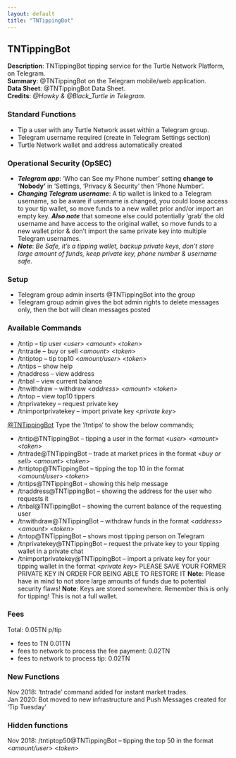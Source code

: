 ```yaml
---
layout: default
title: "TNTippingBot"
---
```

## TNTippingBot

**Description**: TNTippingBot tipping service for the Turtle Network Platform, on Telegram.<br>
**Summary**: @TNTippingBot on the Telegram mobile/web application.<br>
**Data Sheet**: @TNTippingBot Data Sheet.<br>
**Credits**: *@Hawky & @Black_Turtle in Telegram.*

### Standard Functions

* Tip a user with any Turtle Network asset within a Telegram group.
* Telegram username required (create in Telegram Settings section)
* Turtle Network wallet and address automatically created

### Operational Security (OpSEC)

* ***Telegram app***: ‘Who can See my Phone number’ setting **change to ‘Nobody’** in ‘Settings, ‘Privacy & Security’ then ‘Phone Number’.
* ***Changing Telegram username***: A tip wallet is linked to a Telegram username, so be aware if username is changed, you could loose access to your tip wallet, so move funds to a new wallet prior and/or import an empty key. ***Also note*** that someone else could potentially ‘grab’ the old username and have access to the original wallet, so move funds to a new wallet prior & don’t import the same private key into multiple Telegram usernames.
* ***Note***: *Be Safe, it’s a tipping wallet, backup private keys, don’t store large amount of funds, keep private key, phone number & username safe.*

### Setup

* Telegram group admin inserts @TNTippingBot into the group
* Telegram group admin gives the bot admin rights to delete messages only, then the bot will clean messages posted

### Available Commands

* /tntip – tip user <*user*> <*amount*> <*token*>
* /tntrade – buy or sell <*amount*> <*token*>
* /tntiptop – tip top10 <*amount/user*> <*token*>
* /tntips – show help
* /tnaddress – view address
* /tnbal – view current balance
* /tnwithdraw – withdraw <*address*> <*amount*> <*token*>
* /tntop – view top10 tippers
* /tnprivatekey – request private key
* /tnimportprivatekey – import private key <*private key*>

[@TNTippingBot](https://t.me/TNTippingBot) Type the ‘/tntips‘ to show the below commands;
* /tntip@TNTippingBot – tipping a user in the format <*user*> <*amount*> <*token*>
* /tntrade@TNTippingBot – trade at market prices in the format <*buy or sell*> <*amount*> <*token*>
* /tntiptop@TNTippingBot – tipping the top 10 in the format <*amount/user*> <*token*>
* /tntips@TNTippingBot – showing this help message
* /tnaddress@TNTippingBot – showing the address for the user who requests it
* /tnbal@TNTippingBot – showing the current balance of the requesting user
* /tnwithdraw@TNTippingBot – withdraw funds in the format <*address*> <*amount*> <*token*>
* /tntop@TNTippingBot – shows most tipping person on Telegram
* /tnprivatekey@TNTippingBot – request the private key to your tipping wallet in a private chat
* /tnimportprivatekey@TNTippingBot – import a private key for your tipping wallet in the format <*private key*> PLEASE SAVE YOUR FORMER PRIVATE KEY IN ORDER FOR BEING ABLE TO RESTORE IT
**Note**: Please have in mind to not store large amounts of funds due to potential security flaws!
**Note**: Keys are stored somewhere. Remember this is only for tipping! This is not a full wallet.

### Fees
Total: 0.05TN p/tip
* fees to TN 0.01TN
* fees to network to process the fee payment: 0.02TN
* fees to network to process tip: 0.02TN

### New Functions
Nov 2018: ‘tntrade’ command added for instant market trades.<br>
Jan 2020: Bot moved to new infrastructure and Push Messages created for ‘Tip Tuesday’

### Hidden functions
Nov 2018: /tntiptop50@TNTippingBot – tipping the top 50 in the format <*amount/user*> <*token*>
